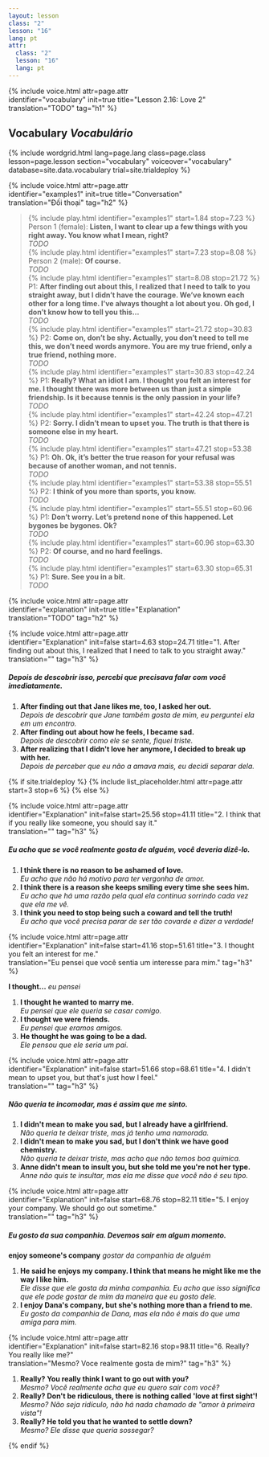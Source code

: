 ```yaml
---
layout: lesson
class: "2"
lesson: "16"
lang: pt
attr:
  class: "2"
  lesson: "16"
  lang: pt
---
```


{%  include voice.html attr=page.attr  
	identifier="vocabulary"  init=true
	title="Lesson 2.16: Love 2"        
	translation="TODO"
    tag="h1" %}

## Vocabulary   *Vocabulário*


{% include wordgrid.html lang=page.lang
		class=page.class 
		lesson=page.lesson 
		section="vocabulary"
		voiceover="vocabulary"
		database=site.data.vocabulary 
		trial=site.trialdeploy %}	

{%  include voice.html attr=page.attr  
	identifier="examples1"  init=true
	title="Conversation"        
	translation="Đối thoại"
    tag="h2" %}

> {% include play.html identifier="examples1" start=1.84 stop=7.23 %} Person 1 (female): **Listen, I want to clear up a few things with you right away. You know what I mean, right?**   
*TODO*    
> {% include play.html identifier="examples1" start=7.23 stop=8.08 %} Person 2 (male): **Of course.**   
*TODO*   
> {% include play.html identifier="examples1" start=8.08 stop=21.72 %} P1: **After finding out about this, I realized that I need to talk to you straight away, but I didn’t have the courage. We’ve known each other for a long time. I’ve always thought a lot about you. Oh god, I don’t know how to tell you this...**   
*TODO*    
> {% include play.html identifier="examples1" start=21.72 stop=30.83 %} P2: **Come on, don’t be shy. Actually, you don’t need to tell me this, we don’t need words anymore. You are my true friend, only a true friend, nothing more.**   
*TODO*  
> {% include play.html identifier="examples1" start=30.83 stop=42.24 %} P1: **Really? What an idiot I am. I thought you felt an interest for me. I thought there was more between us than just a simple friendship. Is it because tennis is the only passion in your life?**   
*TODO*   
> {% include play.html identifier="examples1" start=42.24 stop=47.21 %} P2: **Sorry. I didn’t mean to upset you. The truth is that there is someone else in my heart.**    
*TODO*    
> {% include play.html identifier="examples1" start=47.21 stop=53.38 %} P1: **Oh. Ok, it’s better the true reason for your refusal was because of another woman, and not tennis.**    
*TODO*   
> {% include play.html identifier="examples1" start=53.38 stop=55.51 %} P2: **I think of you more than sports, you know.**  
*TODO*    
> {% include play.html identifier="examples1" start=55.51 stop=60.96 %} P1: **Don’t worry. Let’s pretend none of this happened. Let bygones be bygones. Ok?**    
*TODO*    
> {% include play.html identifier="examples1" start=60.96 stop=63.30 %} P2: **Of course, and no hard feelings.**   
*TODO*     
> {% include play.html identifier="examples1" start=63.30 stop=65.31 %} P1: **Sure. See you in a bit.**    
*TODO*    

{%  include voice.html attr=page.attr  
	identifier="explanation"  init=true
	title="Explanation"        
	translation="TODO"
    tag="h2" %}

{%  include voice.html attr=page.attr  
	identifier="Explanation"  init=false start=4.63 stop=24.71
	title="1. After finding out about this, I realized that I need to talk to you straight away."        
	translation=""
    tag="h3" %}
##### *Depois de descobrir isso, percebi que precisava falar com você imediatamente.*
1. **After finding out that Jane likes me, too, I asked her out.**  
*Depois de descobrir que Jane também gosta de mim, eu perguntei ela em um encontro.*     
2. **After finding out about how he feels, I became sad.**  
*Depois de descobrir como ele se sente, fiquei triste.*    
3. **After realizing that I didn't love her anymore, I decided to break up with her.**  
*Depois de perceber que eu não a amava mais, eu decidi separar dela.*    

{% if site.trialdeploy %}
  {% include list_placeholder.html  attr=page.attr     start=3 stop=6 %}
  {% else %}

{%  include voice.html attr=page.attr  
	identifier="Explanation"  init=false start=25.56 stop=41.11
	title="2. I think that if you really like someone, you should say it."        
	translation=""
    tag="h3" %}
##### *Eu acho que se você realmente gosta de alguém, você deveria dizê-lo.*
1. **I think there is no reason to be ashamed of love.**  
*Eu acho que não há motivo para ter vergonha de amor.*    
2. **I think there is a reason she keeps smiling every time she sees him.**   
*Eu acho que há uma razão pela qual ela continua sorrindo cada vez que ela me vê.*   
3. **I think you need to stop being such a coward and tell the truth!**  
*Eu acho que você precisa parar de ser tão covarde e dizer a verdade!*    

{%  include voice.html attr=page.attr  
	identifier="Explanation"  init=false start=41.16 stop=51.61
	title="3. I thought you felt an interest for me."        
	translation="Eu pensei que você sentia um interesse para mim."
    tag="h3" %}

**I thought...**     *eu pensei*

1. **I thought he wanted to marry me.**  
*Eu pensei que ele queria se casar comigo.*    
2. **I thought we were friends.**  
*Eu pensei que eramos amigos.*   
3. **He thought he was going to be a dad.**  
*Ele pensou que ele seria um pai.*   

{%  include voice.html attr=page.attr  
	identifier="Explanation"  init=false start=51.66 stop=68.61
	title="4. I didn't mean to upset you, but that's just how I feel."        
	translation=""
    tag="h3" %}
##### *Não queria te incomodar, mas é assim que me sinto.*
1. **I didn't mean to make you sad, but I already have a girlfriend.**  
*Não queria te deixar triste, mas já tenho uma namorada.*   
2. **I didn't mean to make you sad, but I don't think we have good chemistry.**  
*Não queria te deixar triste, mas acho que não temos boa química.*   
3. **Anne didn't mean to insult you, but she told me you're not her type.**  
*Anne não quis te insultar, mas ela me disse que você não é seu tipo.*   

{%  include voice.html attr=page.attr  
	identifier="Explanation"  init=false start=68.76 stop=82.11
	title="5. I enjoy your company. We should go out sometime."        
	translation=""
    tag="h3" %}
##### *Eu gosto da sua companhia. Devemos sair em algum momento.*
**enjoy someone's company**     *gostar da companhia de alguém*

1. **He said he enjoys my company. I think that means he might like me the way I like him.**  
*Ele disse que ele gosta da minha companhia. Eu acho que isso significa que ele pode gostar de mim da maneira que eu gosto dele.*    
2. **I enjoy Dana's company, but she's nothing more than a friend to me.**  
*Eu gosto da companhia de Dana, mas ela não é mais do que uma amiga para mim.*    

{%  include voice.html attr=page.attr  
	identifier="Explanation"  init=false start=82.16 stop=98.11
	title="6. Really? You really like me?"        
	translation="Mesmo? Voce realmente gosta de mim?"
    tag="h3" %}

1. **Really? You really think I want to go out with you?**  
*Mesmo? Você realmente acha que eu quero sair com você?*    
2. **Really? Don't be ridiculous, there is nothing called 'love at first sight'!**  
*Mesmo? Não seja ridículo, não há nada chamado de "amor à primeira vista"!*
3. **Really? He told you that he wanted to settle down?**  
*Mesmo? Ele disse que queria sossegar?*   


{% endif %}
